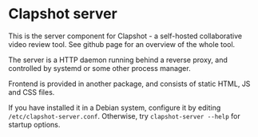 # Clapshot server

This is the server component for Clapshot - a self-hosted collaborative
video review tool. See github page for an overview of the whole tool.

The server is a HTTP daemon running behind a reverse proxy, and
controlled by systemd or some other process manager.

Frontend is provided in another package, and consists of static
HTML, JS and CSS files.

If you have installed it in a Debian system, configure it
by editing `/etc/clapshot-server.conf`.
Otherwise, try `clapshot-server --help` for startup options.
 